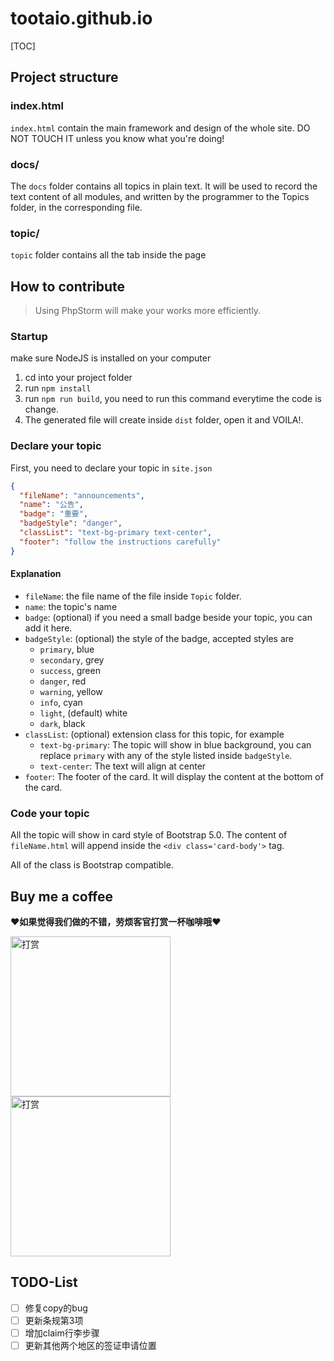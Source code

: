 # tootaio.github.io

[TOC]

## Project structure

### index.html

`index.html` contain the main framework and design of the whole site. DO NOT TOUCH IT unless you know what you're doing!

### docs/

The `docs` folder contains all topics in plain text. It will be used to record the text content of all modules, and written by the programmer to the Topics folder, in the corresponding file.

### topic/

`topic` folder contains all the tab inside the page

## How to contribute

> Using PhpStorm will make your works more efficiently.

### Startup

make sure NodeJS is installed on your computer

1. cd into your project folder
2. run `npm install`
3. run `npm run build`, you need to run this command everytime the code is change.
4. The generated file will create inside `dist` folder, open it and VOILA!.

### Declare your topic

First, you need to declare your topic in `site.json`

```json
{
  "fileName": "announcements",
  "name": "公告",
  "badge": "重要",
  "badgeStyle": "danger",
  "classList": "text-bg-primary text-center",
  "footer": "follow the instructions carefully"
}
```

#### Explanation

- `fileName`: the file name of the file inside `Topic` folder.
- `name`: the topic's name
- `badge`: (optional) if you need a small badge beside your topic, you can add it here.
- `badgeStyle`: (optional) the style of the badge, accepted styles are
  - `primary`, blue
  - `secondary`, grey
  - `success`, green
  - `danger`, red
  - `warning`, yellow
  - `info`, cyan
  - `light`, (default) white
  - `dark`, black
- `classList`: (optional) extension class for this topic, for example
  - `text-bg-primary`: The topic will show in blue background, you can replace `primary` with any of the style listed inside `badgeStyle`.
  - `text-center`: The text will align at center
- `footer`: The footer of the card. It will display the content at the bottom of the card.

### Code your topic

All the topic will show in card style of Bootstrap 5.0. The content of `fileName.html` will append inside the `<div class='card-body'>` tag.

All of the class is Bootstrap compatible.

<h2 id="coffee">Buy me a coffee</h2>

**❤如果觉得我们做的不错，劳烦客官打赏一杯咖啡哦❤**

<div>
<img alt="打赏" src="./src/Topics/Images/微信支付.png" height="256">
<img alt="打赏" src="./src/Topics/Images/支付宝收款码.jpg" height="256">
</div>

## TODO-List

- [ ] 修复copy的bug 
- [ ] 更新条规第3项
- [ ] 增加claim行李步骤
- [ ] 更新其他两个地区的签证申请位置